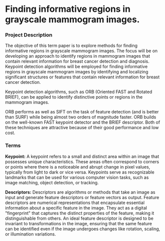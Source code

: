 # Finding informative regions in grayscale mammogram images.

### Project Description
The objective of this term paper is to explore methods for finding informative regions in grayscale mammogram images. The focus will be on developing an approach to identify regions in mammogram images that contain relevant information for breast cancer detection and diagnosis. Keypoint detection algorithms will be employed for finding informative regions in grayscale mammogram images by identifying and localizing significant structures or features that contain relevant information for breast cancer detection.

Keypoint detection algorithms, such as ORB (Oriented FAST and Rotated BRIEF), can be applied to identify distinctive points or regions in the mammogram images.

ORB performs as well as SIFT on the task of feature detection (and is better than SURF) while being almost two orders of magnitude faster. ORB builds on the well-known FAST keypoint detector and the BRIEF descriptor. Both of these techniques are attractive because of their good performance and low cost.

### Terms
**Keypoint:** A keypoint refers to a small and distinct area within an image that possesses unique characteristics. These areas often correspond to corners or points where there is a noticeable and abrupt change in pixel values, typically from light to dark or vice versa. Keypoints serve as recognizable landmarks that can be used for various computer vision tasks, such as image matching, object detection, or tracking.

**Descriptors:** Descriptors are algorithms or methods that take an image as input and generate feature descriptors or feature vectors as output. Feature descriptors are numerical representations that encapsulate essential information about a specific feature in the image. They act as a digital "fingerprint" that captures the distinct properties of the feature, making it distinguishable from others. An ideal feature descriptor is designed to be invariant to transformations in the image, ensuring that the same feature can be identified even if the image undergoes changes like rotation, scaling, or illumination variations.
